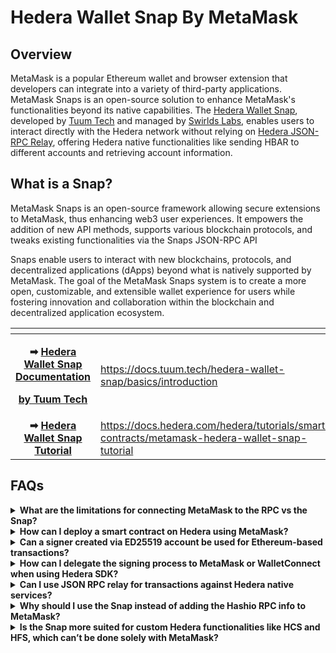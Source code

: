 # Hedera Wallet Snap By MetaMask

## Overview

MetaMask is a popular Ethereum wallet and browser extension that developers can integrate into a variety of third-party applications. MetaMask Snaps is an open-source solution to enhance MetaMask's functionalities beyond its native capabilities. The [Hedera Wallet Snap](https://snaps.metamask.io/snap/npm/hashgraph/hedera-wallet-snap/), developed by [Tuum Tech](https://www.tuum.tech/) and managed by [Swirlds Labs](https://swirldslabs.com/), enables users to interact directly with the Hedera network without relying on [Hedera JSON-RPC Relay](https://github.com/hashgraph/hedera-json-rpc-relay), offering Hedera native functionalities like sending HBAR to different accounts and retrieving account information.

## What is a Snap?

MetaMask Snaps is an open-source framework allowing secure extensions to MetaMask, thus enhancing web3 user experiences. It empowers the addition of new API methods, supports various blockchain protocols, and tweaks existing functionalities via the Snaps JSON-RPC API

Snaps enable users to interact with new blockchains, protocols, and decentralized applications (dApps) beyond what is natively supported by MetaMask. The goal of the MetaMask Snaps system is to create a more open, customizable, and extensible wallet experience for users while fostering innovation and collaboration within the blockchain and decentralized application ecosystem.

<table data-card-size="large" data-view="cards"><thead><tr><th align="center"></th><th data-hidden data-card-target data-type="content-ref"></th></tr></thead><tbody><tr><td align="center"><p><strong>➡</strong> <a href="https://docs.tuum.tech/hedera-wallet-snap/basics/introduction"><strong>Hedera Wallet Snap Documentation</strong> </a></p><p><a href="https://docs.tuum.tech/hedera-wallet-snap/basics/introduction"><strong>by Tuum Tech</strong></a></p></td><td><a href="https://docs.tuum.tech/hedera-wallet-snap/basics/introduction">https://docs.tuum.tech/hedera-wallet-snap/basics/introduction</a></td></tr><tr><td align="center"><strong>➡</strong> <a href="https://docs.hedera.com/hedera/tutorials/smart-contracts/metamask-hedera-wallet-snap-tutorial"><strong>Hedera Wallet Snap Tutorial</strong></a></td><td><a href="https://docs.hedera.com/hedera/tutorials/smart-contracts/metamask-hedera-wallet-snap-tutorial">https://docs.hedera.com/hedera/tutorials/smart-contracts/metamask-hedera-wallet-snap-tutorial</a></td></tr></tbody></table>

## FAQs

<details>

<summary><strong>What are the limitations for connecting MetaMask to the RPC vs the Snap?</strong></summary>

The Hedera JSON RPC Relay supports only the methods defined at [Hedera JSON RPC Relay Methods](https://playground.open-rpc.org/?schemaUrl=https%3A%2F%2Fraw.githubusercontent.com%2Fhashgraph%2Fhedera-json-rpc-relay%2Fmain%2Fdocs%2Fopenrpc.json), which are limited to Hedera Smart Contract Services. In contrast, the Hedera Wallet Snap uses the Hedera SDK to interact natively with the ledger, allowing the future support of a wider range of Hedera services like Hedera Token Service, Hedera Consensus Service, and Hedera File Service, beyond just smart contracts.

</details>

<details>

<summary><strong>How can I deploy a smart contract on Hedera using MetaMask?</strong></summary>

To deploy a smart contract on Hedera using MetaMask, you will need to use the [Hedera JSON RPC relay](https://docs.hedera.com/hedera/core-concepts/smart-contracts/deploying-smart-contracts/json-rpc-relay). You can deploy using tools compatible with EVM-based chains. For detailed steps, refer to [Deploying Smart Contracts on Hedera](../../tutorials/smart-contracts/deploy-your-first-smart-contract.md).

</details>

<details>

<summary><strong>Can a signer created via ED25519 account be used for Ethereum-based transactions?</strong></summary>

No, you cannot use a signer created via ED25519 for Ethereum-based transactions due to the difference in cryptographic algorithms and key formats. EVM uses ECDSA with the secp256k1 curve, which is different from ED25519. For interacting directly with smart contracts on Hedera, only ECDSA-based accounts can be used.

</details>

<details>

<summary><strong>How can I delegate the signing process to MetaMask or WalletConnect when using Hedera SDK?</strong></summary>

Currently, there is no direct way to delegate the signing process to MetaMask or WalletConnect for transactions composed by the Hedera SDK, as they do not provide private keys of users.

</details>

<details>

<summary><strong>Can I use JSON RPC relay for transactions against Hedera native services?</strong></summary>

The Hedera JSON RPC relay exposes specific methods, as detailed in [Hedera JSON RPC Relay Methods](https://playground.open-rpc.org/?schemaUrl=https%3A%2F%2Fraw.githubusercontent.com%2Fhashgraph%2Fhedera-json-rpc-relay%2Fmain%2Fdocs%2Fopenrpc.json). You can use these methods for transactions with Hedera’s smart contracts. The Hedera Wallet Snap, using the Hedera SDK, can perform all Hedera transactions and will eventually support interactions with smart contracts as well.

</details>

<details>

<summary><strong>Why should I use the Snap instead of adding the Hashio RPC info to MetaMask?</strong></summary>

While Hashio RPC and other RPCs are limited to methods exposed by the Hedera JSON RPC relay, the Hedera Wallet Snap, using the Hedera SDK natively, offers access to all Hedera native features, including Hedera Token Service, Hedera File Service, and Hedera Consensus Service, enabling a broader range of interactions beyond smart contracts.

</details>

<details>

<summary><strong>Is the Snap more suited for custom Hedera functionalities like HCS and HFS, which can’t be done solely with MetaMask?</strong></summary>

Yes, that’s correct. The Hedera Wallet Snap is ideal for custom Hedera functionalities. It uses the Hedera SDK for all operations, allowing for native interactions with the full spectrum of Hedera’s offerings.

</details>
